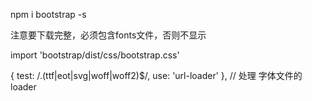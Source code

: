 npm i bootstrap -s

注意要下载完整，必须包含fonts文件，否则不显示



import 'bootstrap/dist/css/bootstrap.css'

{ test: /\.(ttf|eot|svg|woff|woff2)$/, use: 'url-loader' }, // 处理 字体文件的 loader 





